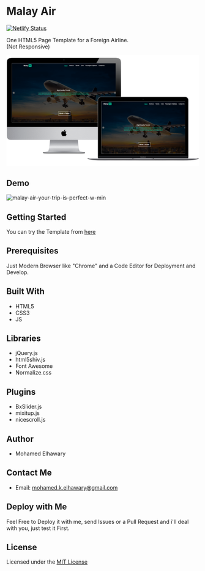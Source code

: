 # Malay Air

[![Netlify Status](https://api.netlify.com/api/v1/badges/186c8e26-3f19-4411-9f8d-45f1422c2165/deploy-status)](https://app.netlify.com/sites/malayair/deploys)  

One HTML5 Page Template for a Foreign Airline.  
(Not Responsive)  

![Screenshot](mockup.png)  

## Demo
 
![malay-air-your-trip-is-perfect-w-min](https://user-images.githubusercontent.com/69651552/95020532-14322f80-066c-11eb-946f-4844119342e8.gif)


## Getting Started

You can try the Template from [here](https://mohamed-elhawary.github.io/malay-air/)

## Prerequisites

Just Modern Browser like "Chrome" and a Code Editor for Deployment and Develop.

## Built With

* HTML5
* CSS3
* JS  

## Libraries  

* jQuery.js
* html5shiv.js
* Font Awesome  
* Normalize.css
  
## Plugins 

* BxSlider.js
* mixitup.js
* nicescroll.js  

## Author

* Mohamed Elhawary  

## Contact Me  

* Email: mohamed.k.elhawary@gmail.com

## Deploy with Me

Feel Free to Deploy it with me, send Issues or a Pull Request and i'll deal with you, just test it First.

## License

Licensed under the [MIT License](LICENSE)


